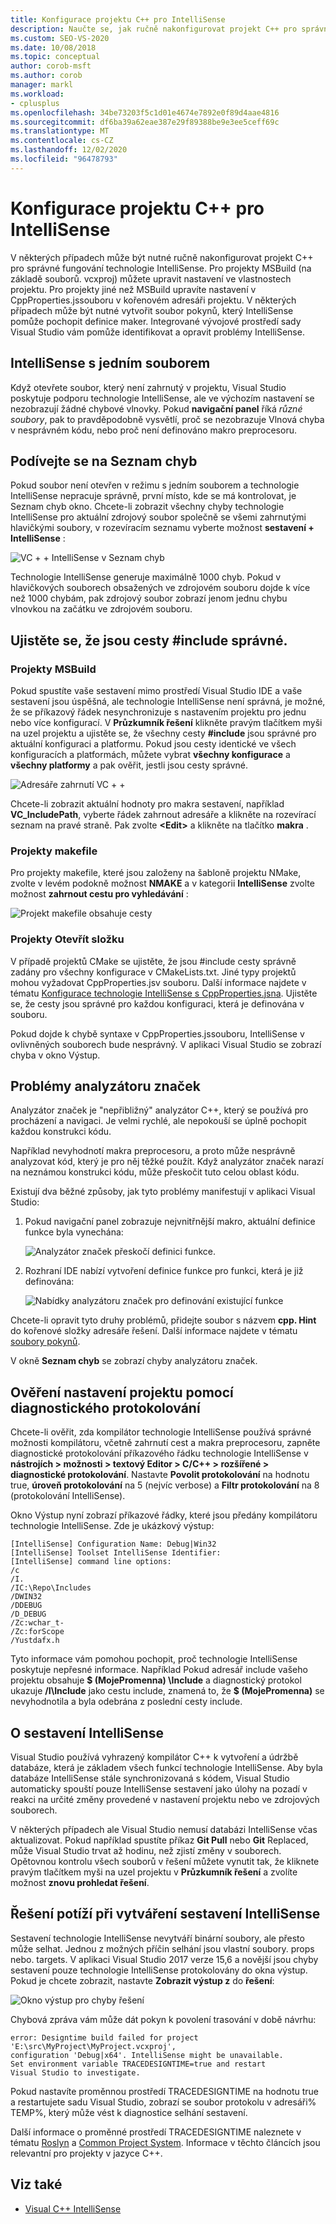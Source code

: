 ```yaml
---
title: Konfigurace projektu C++ pro IntelliSense
description: Naučte se, jak ručně nakonfigurovat projekt C++ pro správné fungování technologie IntelliSense pomocí integrovaného vývojového prostředí (IDE) sady Visual Studio, které vám pomůžou identifikovat a opravit problémy IntelliSense.
ms.custom: SEO-VS-2020
ms.date: 10/08/2018
ms.topic: conceptual
author: corob-msft
ms.author: corob
manager: markl
ms.workload:
- cplusplus
ms.openlocfilehash: 34be73203f5c1d01e4674e7892e0f89d4aae4816
ms.sourcegitcommit: df6ba39a62eae387e29f89388be9e3ee5ceff69c
ms.translationtype: MT
ms.contentlocale: cs-CZ
ms.lasthandoff: 12/02/2020
ms.locfileid: "96478793"
---
```

# <a name="configure-a-c-project-for-intellisense"></a>Konfigurace projektu C++ pro IntelliSense

V některých případech může být nutné ručně nakonfigurovat projekt C++ pro správné fungování technologie IntelliSense. Pro projekty MSBuild (na základě souborů. vcxproj) můžete upravit nastavení ve vlastnostech projektu. Pro projekty jiné než MSBuild upravíte nastavení v CppProperties.jssouboru v kořenovém adresáři projektu. V některých případech může být nutné vytvořit soubor pokynů, který IntelliSense pomůže pochopit definice maker. Integrované vývojové prostředí sady Visual Studio vám pomůže identifikovat a opravit problémy IntelliSense.

## <a name="single-file-intellisense"></a>IntelliSense s jedním souborem

Když otevřete soubor, který není zahrnutý v projektu, Visual Studio poskytuje podporu technologie IntelliSense, ale ve výchozím nastavení se nezobrazují žádné chybové vlnovky. Pokud **navigační panel** říká *různé soubory*, pak to pravděpodobně vysvětlí, proč se nezobrazuje Vlnová chyba v nesprávném kódu, nebo proč není definováno makro preprocesoru.

## <a name="check-the-error-list"></a>Podívejte se na Seznam chyb

Pokud soubor není otevřen v režimu s jedním souborem a technologie IntelliSense nepracuje správně, první místo, kde se má kontrolovat, je Seznam chyb okno. Chcete-li zobrazit všechny chyby technologie IntelliSense pro aktuální zdrojový soubor společně se všemi zahrnutými hlavičkými soubory, v rozevíracím seznamu vyberte možnost **sestavení + IntelliSense** :

![VC + + IntelliSense v Seznam chyb](media/vcpp-intellisense-error-list.png)

Technologie IntelliSense generuje maximálně 1000 chyb. Pokud v hlavičkových souborech obsažených ve zdrojovém souboru dojde k více než 1000 chybám, pak zdrojový soubor zobrazí jenom jednu chybu vlnovkou na začátku ve zdrojovém souboru.

## <a name="ensure-include-paths-are-correct"></a>Ujistěte se, že jsou cesty #include správné.

### <a name="msbuild-projects"></a>Projekty MSBuild

Pokud spustíte vaše sestavení mimo prostředí Visual Studio IDE a vaše sestavení jsou úspěšná, ale technologie IntelliSense není správná, je možné, že se příkazový řádek nesynchronizuje s nastavením projektu pro jednu nebo více konfigurací. V **Průzkumník řešení** klikněte pravým tlačítkem myši na uzel projektu a ujistěte se, že všechny cesty **#include** jsou správné pro aktuální konfiguraci a platformu. Pokud jsou cesty identické ve všech konfiguracích a platformách, můžete vybrat **všechny konfigurace** a **všechny platformy** a pak ověřit, jestli jsou cesty správné.

![Adresáře zahrnutí VC + +](media/vcpp-intellisense-include-paths.png)

Chcete-li zobrazit aktuální hodnoty pro makra sestavení, například **VC_IncludePath**, vyberte řádek zahrnout adresáře a klikněte na rozevírací seznam na pravé straně. Pak zvolte **\<Edit>** a klikněte na tlačítko **makra** .

### <a name="makefile-projects"></a>Projekty makefile

Pro projekty makefile, které jsou založeny na šabloně projektu NMake, zvolte v levém podokně možnost **NMAKE** a v kategorii **IntelliSense** zvolte možnost **zahrnout cestu pro vyhledávání** :

![Projekt makefile obsahuje cesty](media/vcpp-intellisense-makefile-include-paths.png)

### <a name="open-folder-projects"></a>Projekty Otevřít složku

V případě projektů CMake se ujistěte, že jsou #include cesty správně zadány pro všechny konfigurace v CMakeLists.txt. Jiné typy projektů mohou vyžadovat CppProperties.jsv souboru. Další informace najdete v tématu [Konfigurace technologie IntelliSense s CppProperties.jsna](/cpp/build/open-folder-projects-cpp#configure-code-navigation-with-cpppropertiesjson). Ujistěte se, že cesty jsou správné pro každou konfiguraci, která je definována v souboru.

Pokud dojde k chybě syntaxe v CppProperties.jssouboru, IntelliSense v ovlivněných souborech bude nesprávný. V aplikaci Visual Studio se zobrazí chyba v okno Výstup.

## <a name="tag-parser-issues"></a>Problémy analyzátoru značek

Analyzátor značek je "nepřibližný" analyzátor C++, který se používá pro procházení a navigaci. Je velmi rychlé, ale nepokouší se úplně pochopit každou konstrukci kódu.

Například nevyhodnotí makra preprocesoru, a proto může nesprávně analyzovat kód, který je pro něj těžké použít. Když analyzátor značek narazí na neznámou konstrukci kódu, může přeskočit tuto celou oblast kódu.

Existují dva běžné způsoby, jak tyto problémy manifestují v aplikaci Visual Studio:

1. Pokud navigační panel zobrazuje nejvnitřnější makro, aktuální definice funkce byla vynechána:

   ![Analyzátor značek přeskočí definici funkce.](media/vcpp-intellisense-tag-parser-macro.png)

1. Rozhraní IDE nabízí vytvoření definice funkce pro funkci, která je již definována:

   ![Nabídky analyzátoru značek pro definování existující funkce](media/vcpp-intellisense-tag-parser-function.png)

Chcete-li opravit tyto druhy problémů, přidejte soubor s názvem **cpp. Hint** do kořenové složky adresáře řešení. Další informace najdete v tématu [soubory pokynů](/cpp/build/reference/hint-files).

V okně **Seznam chyb** se zobrazí chyby analyzátoru značek.

## <a name="validate-project-settings-with-diagnostic-logging"></a>Ověření nastavení projektu pomocí diagnostického protokolování

Chcete-li ověřit, zda kompilátor technologie IntelliSense používá správné možnosti kompilátoru, včetně zahrnutí cest a makra preprocesoru, zapněte diagnostické protokolování příkazového řádku technologie IntelliSense v **nástrojích > možnosti > textový Editor > C/C++ > rozšířené > diagnostické protokolování**. Nastavte **Povolit protokolování** na hodnotu true, **úroveň protokolování** na 5 (nejvíc verbose) a **Filtr protokolování** na 8 (protokolování IntelliSense).

Okno Výstup nyní zobrazí příkazové řádky, které jsou předány kompilátoru technologie IntelliSense. Zde je ukázkový výstup:

```output
[IntelliSense] Configuration Name: Debug|Win32
[IntelliSense] Toolset IntelliSense Identifier:
[IntelliSense] command line options:
/c
/I.
/IC:\Repo\Includes
/DWIN32
/DDEBUG
/D_DEBUG
/Zc:wchar_t-
/Zc:forScope
/Yustdafx.h
```

Tyto informace vám pomohou pochopit, proč technologie IntelliSense poskytuje nepřesné informace. Například Pokud adresář include vašeho projektu obsahuje **$ (MojePromenna) \Include** a diagnostický protokol ukazuje **/I\Include** jako cestu include, znamená to, že **$ (MojePromenna)** se nevyhodnotila a byla odebrána z poslední cesty include.

## <a name="about-the-intellisense-build"></a>O sestavení IntelliSense

Visual Studio používá vyhrazený kompilátor C++ k vytvoření a údržbě databáze, která je základem všech funkcí technologie IntelliSense. Aby byla databáze IntelliSense stále synchronizovaná s kódem, Visual Studio automaticky spouští pouze IntelliSense sestavení jako úlohy na pozadí v reakci na určité změny provedené v nastavení projektu nebo ve zdrojových souborech.

V některých případech ale Visual Studio nemusí databázi IntelliSense včas aktualizovat. Pokud například spustíte příkaz **Git Pull** nebo **Git** Replaced, může Visual Studio trvat až hodinu, než zjistí změny v souborech. Opětovnou kontrolu všech souborů v řešení můžete vynutit tak, že kliknete pravým tlačítkem myši na uzel projektu v **Průzkumník řešení** a zvolíte možnost **znovu prohledat řešení**.

## <a name="troubleshooting-intellisense-build-failures"></a>Řešení potíží při vytváření sestavení IntelliSense

Sestavení technologie IntelliSense nevytváří binární soubory, ale přesto může selhat. Jednou z možných příčin selhání jsou vlastní soubory. props nebo. targets. V aplikaci Visual Studio 2017 verze 15,6 a novější jsou chyby sestavení pouze technologie IntelliSense protokolovány do okna výstup. Pokud je chcete zobrazit, nastavte **Zobrazit výstup z** do **řešení**:

![Okno výstup pro chyby řešení](media/vcpp-intellisense-output-window.png)

Chybová zpráva vám může dát pokyn k povolení trasování v době návrhu:

```output
error: Designtime build failed for project 'E:\src\MyProject\MyProject.vcxproj',
configuration 'Debug|x64'. IntelliSense might be unavailable.
Set environment variable TRACEDESIGNTIME=true and restart
Visual Studio to investigate.
```

Pokud nastavíte proměnnou prostředí TRACEDESIGNTIME na hodnotu true a restartujete sadu Visual Studio, zobrazí se soubor protokolu v adresáři% TEMP%, který může vést k diagnostice selhání sestavení.

Další informace o proměnné prostředí TRACEDESIGNTIME naleznete v tématu [Roslyn](https://github.com/dotnet/roslyn/blob/master/docs/wiki/Diagnosing-Project-System-Build-Errors.md) a [Common Project System](https://github.com/dotnet/project-system/blob/master/docs/design-time-builds.md). Informace v těchto článcích jsou relevantní pro projekty v jazyce C++.

## <a name="see-also"></a>Viz také

- [Visual C++ IntelliSense](visual-cpp-intellisense.md)

